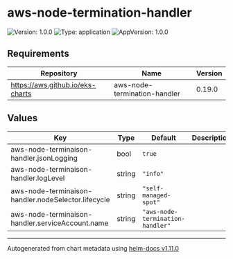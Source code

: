 # aws-node-termination-handler

![Version: 1.0.0](https://img.shields.io/badge/Version-1.0.0-informational?style=flat-square) ![Type: application](https://img.shields.io/badge/Type-application-informational?style=flat-square) ![AppVersion: 1.0.0](https://img.shields.io/badge/AppVersion-1.0.0-informational?style=flat-square)

## Requirements

| Repository | Name | Version |
|------------|------|---------|
| https://aws.github.io/eks-charts | aws-node-termination-handler | 0.19.0 |

## Values

| Key | Type | Default | Description |
|-----|------|---------|-------------|
| aws-node-terminaison-handler.jsonLogging | bool | `true` |  |
| aws-node-terminaison-handler.logLevel | string | `"info"` |  |
| aws-node-terminaison-handler.nodeSelector.lifecycle | string | `"self-managed-spot"` |  |
| aws-node-terminaison-handler.serviceAccount.name | string | `"aws-node-termination-handler"` |  |

----------------------------------------------
Autogenerated from chart metadata using [helm-docs v1.11.0](https://github.com/norwoodj/helm-docs/releases/v1.11.0)
